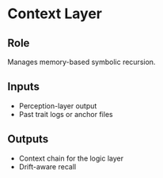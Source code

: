 # Context Layer

## Role
Manages memory-based symbolic recursion.

## Inputs
- Perception-layer output
- Past trait logs or anchor files

## Outputs
- Context chain for the logic layer
- Drift-aware recall